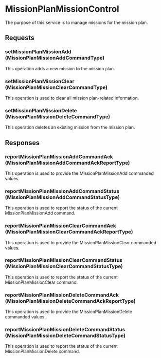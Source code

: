 # MissionPlanMissionControl
The purpose of this service is to manage missions for the mission plan.

## Requests
### setMissionPlanMissionAdd (MissionPlanMissionAddCommandType)
This operation adds a new mission to the mission plan.
### setMissionPlanMissionClear (MissionPlanMissionClearCommandType)
This operation is used to clear all mission plan-related information.
### setMissionPlanMissionDelete (MissionPlanMissionDeleteCommandType)
This operation deletes an existing mission from the mission plan.

## Responses
### reportMissionPlanMissionAddCommandAck (MissionPlanMissionAddCommandAckReportType)
This operation is used to provide the MissionPlanMissionAdd commanded values.
### reportMissionPlanMissionAddCommandStatus (MissionPlanMissionAddCommandStatusType)
This operation is used to report the status of the current MissionPlanMissionAdd command.
### reportMissionPlanMissionClearCommandAck (MissionPlanMissionClearCommandAckReportType)
This operation is used to provide the MissionPlanMissionClear commanded values.
### reportMissionPlanMissionClearCommandStatus (MissionPlanMissionClearCommandStatusType)
This operation is used to report the status of the current MissionPlanMissionClear command.
### reportMissionPlanMissionDeleteCommandAck (MissionPlanMissionDeleteCommandAckReportType)
This operation is used to provide the MissionPlanMissionDelete commanded values.
### reportMissionPlanMissionDeleteCommandStatus (MissionPlanMissionDeleteCommandStatusType)
This operation is used to report the status of the current MissionPlanMissionDelete command.
